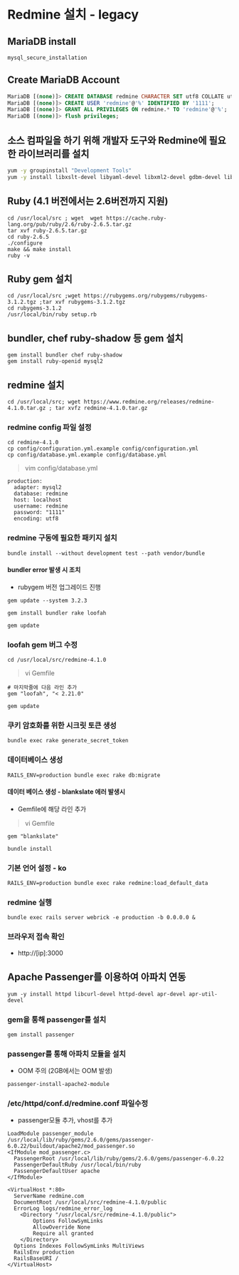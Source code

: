 # Redmine 설치 - legacy

## MariaDB install
```bash
mysql_secure_installation
```

## Create MariaDB Account
```sql
MariaDB [(none)]> CREATE DATABASE redmine CHARACTER SET utf8 COLLATE utf8_general_ci;
MariaDB [(none)]> CREATE USER 'redmine'@'%' IDENTIFIED BY '1111';
MariaDB [(none)]> GRANT ALL PRIVILEGES ON redmine.* TO 'redmine'@'%';
MariaDB [(none)]> flush privileges;
```


## 소스 컴파일을 하기 위해 개발자 도구와 Redmine에 필요한 라이브러리를 설치
```bash
yum -y groupinstall "Development Tools"
yum -y install libxslt-devel libyaml-devel libxml2-devel gdbm-devel libffi-devel zlib-devel openssl-devel libyaml-devel readline-devel curl-devel openssl-devel pcre-devel git memcached-devel valgrind-devel mysql-devel ImageMagick-devel ImageMagick
```

## Ruby  (4.1 버전에서는 2.6버전까지 지원)
```
cd /usr/local/src ; wget  wget https://cache.ruby-lang.org/pub/ruby/2.6/ruby-2.6.5.tar.gz
tar xvf ruby-2.6.5.tar.gz
cd ruby-2.6.5
./configure 
make && make install 
ruby -v 
```

## Ruby gem 설치
```
cd /usr/local/src ;wget https://rubygems.org/rubygems/rubygems-3.1.2.tgz ;tar xvf rubygems-3.1.2.tgz 
cd rubygems-3.1.2 
/usr/local/bin/ruby setup.rb
```

## bundler, chef ruby-shadow 등 gem 설치
```
gem install bundler chef ruby-shadow
gem install ruby-openid mysql2
```


## redmine 설치 
```
cd /usr/local/src; wget https://www.redmine.org/releases/redmine-4.1.0.tar.gz ; tar xvfz redmine-4.1.0.tar.gz
```

### redmine config 파일 설정 
```
cd redmine-4.1.0
cp config/configuration.yml.example config/configuration.yml
cp config/database.yml.example config/database.yml
```


> vim config/database.yml
```
production:
  adapter: mysql2
  database: redmine
  host: localhost
  username: redmine
  password: "1111"
  encoding: utf8
```

### redmine 구동에 필요한 패키지 설치
```
bundle install --without development test --path vendor/bundle
```
#### bundler error 발생 시 조치 
- rubygem 버전 업그레이드 진행 
```
gem update --system 3.2.3

gem install bundler rake loofah

gem update
```

###  loofah gem 버그 수정 
```
cd /usr/local/src/redmine-4.1.0
```

> vi Gemfile 
```
# 마지막줄에 다음 라인 추가
gem "loofah", "< 2.21.0"
```

```
gem update
```


### 쿠키 암호화를 위한 시크릿 토큰 생성
```
bundle exec rake generate_secret_token
```

### 데이터베이스 생성
```
RAILS_ENV=production bundle exec rake db:migrate
```

#### 데이터 베이스 생성 - blankslate 에러 발생시 
- Gemfile에 해당 라인 추가 
> vi Gemfile
```
gem "blankslate"
```

```
bundle install
```

### 기본 언어 설정 - ko
```
RAILS_ENV=production bundle exec rake redmine:load_default_data
```

### redmine 실행
```
bundle exec rails server webrick -e production -b 0.0.0.0 &
```
### 브라우저 접속 확인
- http://[ip]:3000


## Apache Passenger를 이용하여 아파치 연동

```
yum -y install httpd libcurl-devel httpd-devel apr-devel apr-util-devel
```

### gem을 통해 passenger를 설치
```
gem install passenger
```

### passenger를 통해 아파치 모듈을 설치
- OOM 주의 (2GB에서는 OOM 발생)
```
passenger-install-apache2-module
```

### /etc/httpd/conf.d/redmine.conf 파일수정
- passenger모듈 추가, vhost를 추가
```
LoadModule passenger_module /usr/local/lib/ruby/gems/2.6.0/gems/passenger-6.0.22/buildout/apache2/mod_passenger.so
<IfModule mod_passenger.c>
  PassengerRoot /usr/local/lib/ruby/gems/2.6.0/gems/passenger-6.0.22
  PassengerDefaultRuby /usr/local/bin/ruby
  PassengerDefaultUser apache
</IfModule>

<VirtualHost *:80>
  ServerName redmine.com
  DocumentRoot /usr/local/src/redmine-4.1.0/public
  ErrorLog logs/redmine_error_log
    <Directory "/usr/local/src/redmine-4.1.0/public">
        Options FollowSymLinks
        AllowOverride None
        Require all granted
    </Directory>
  Options Indexes FollowSymLinks MultiViews
  RailsEnv production
  RailsBaseURI /
</VirtualHost>
```